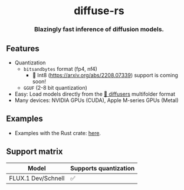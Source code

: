 <a name="top"></a>
<h1 align="center">
  diffuse-rs
</h1>

<h3 align="center">
Blazingly fast inference of diffusion models.
</h3>

## Features
- Quantization
  - `bitsandbytes` format (fp4, nf4)
    - 🚧 Int8 (https://arxiv.org/abs/2208.07339) support is coming soon!
  - `GGUF` (2-8 bit quantization)
- Easy: Load models directly from the [🤗 diffusers](https://github.com/huggingface/diffusers) multifolder format
- Many devices: NVIDIA GPUs (CUDA), Apple M-series GPUs (Metal)

## Examples
- Examples with the Rust crate: [here](diffusers_examples/examples).

## Support matrix
| Model | Supports quantization |
| -- | -- |
| FLUX.1 Dev/Schnell | ✅ |
